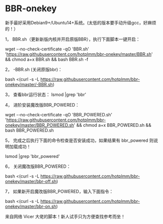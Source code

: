 # BBR-onekey

新手最好采用Debian9+/Ubuntu14+系统。(太低的版本要手动升级gcc，好麻烦的！）

1， BBR.sh（更新新版内核并开启原版BBR），执行下面脚本一键开启：

wget --no-check-certificate -qO 'BBR.sh' 'https://raw.githubusercontent.com/hotplmm/bbr-onekey/master/BBR.sh' && chmod a+x BBR.sh && bash BBR.sh -f

2， -BBR.sh   (关闭原版bbr)：

bash <(curl -s -L https://raw.githubusercontent.com/hotplmm/bbr-onekey/master/-BBR.sh)

3， 查看bbr运行状态： lsmod |grep 'bbr'

4， 进阶安装魔改版BBR_POWERED：

wget --no-check-certificate -qO 'BBR_POWERED.sh' 'https://raw.githubusercontent.com/hotplmm/bbr-onekey/master/BBR_POWERED.sh' && chmod a+x BBR_POWERED.sh && bash BBR_POWERED.sh

5， 完成之后执行下面的命令检查是否安装成功，如果结果有 bbr_powered 则说明加载成功！

lsmod |grep 'bbr_powered'

6， 关闭魔改版BBR_POWERED：

bash <(curl -s -L https://raw.githubusercontent.com/hotplmm/bbr-onekey/master/bbr-off.sh)

7， 如果新开启魔改版BBR_POWERED，输入下面指令：

bash <(curl -s -L https://raw.githubusercontent.com/hotplmm/bbr-onekey/master/bbr-on.sh)

来自网络 Vicer 大佬的脚本！新人试手只为方便查找参考而坐！
